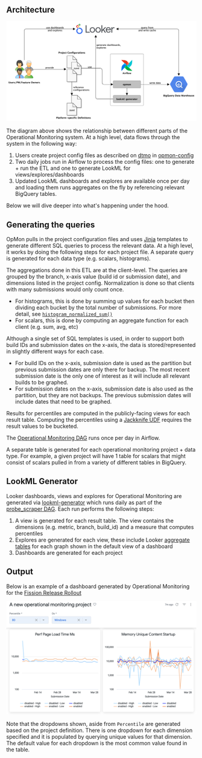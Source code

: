 ## Architecture

![](./docs/images/overview.png)

The diagram above shows the relationship between different parts of the Operational Monitoring system. At a high level, data flows through the system in the following way:

1. Users create project config files as described on [dtmo](https://docs.telemetry.mozilla.org/cookbooks/operational_monitoring.html) in [opmon-config](https://github.com/mozilla/opmon-config)
2. Two daily jobs run in Airflow to process the config files: one to generate + run the ETL and one to generate LookML for views/explores/dashboards
3. Updated LookML dashboards and explores are available once per day and loading them runs aggregates on the fly by referencing relevant BigQuery tables.

Below we will dive deeper into what's happening under the hood.

## Generating the queries

OpMon pulls in the project configuration files and uses [Jinja](https://jinja.palletsprojects.com/en/3.0.x/) templates to generate different SQL queries to process the relevant data. At a high level, it works by doing the following steps for each project file. A separate query is generated for each data type (e.g. scalars, histograms).

The aggregations done in this ETL are at the client-level. The queries are grouped by the branch, x-axis value (build id or submission date), and dimensions listed in the project config.
Normalization is done so that clients with many submissions would only count once.
* For histograms, this is done by summing up values for each bucket then dividing each bucket by the total number of submissions. For more detail, see [`histogram_normalized_sum()`](https://github.com/mozilla/bigquery-etl/blob/main/sql/mozfun/glam/histogram_normalized_sum/udf.sql)
* For scalars, this is done by computing an aggregate function for each client (e.g. sum, avg, etc)

Although a single set of SQL templates is used, in order to support both build IDs and submission dates on the x-axis, the data is stored/represented in slightly different ways for each case.
* For build IDs on the x-axis, submission date is used as the partition but previous submission dates are only there for backup. The most recent submission date is the only one of interest as it will include all relevant builds to be graphed.
* For submission dates on the x-axis, submission date is also used as the partition, but they are not backups. The previous submission dates will include dates that need to be graphed.

Results for percentiles are computed in the publicly-facing views for each result table. Computing the percentiles using a [Jackknife UDF](https://github.com/mozilla/bigquery-etl/blob/main/sql/moz-fx-data-shared-prod/udf_js/jackknife_percentile_ci/udf.sql) requires the result values to be bucketed.

The [Operational Monitoring DAG](https://workflow.telemetry.mozilla.org/tree?dag_id=operational_monitoring) runs once per day in Airflow.

A separate table is generated for each operational monitoring project + data type. For example, a given project will have 1 table for scalars that might consist of scalars pulled in from a variety of different tables in BigQuery.


## LookML Generator

Looker dashboards, views and explores for Operational Monitoring are generated via [lookml-generator](https://github.com/mozilla/lookml-generator) which runs daily as part of the [probe_scraper DAG](https://workflow.telemetry.mozilla.org/tree?dag_id=probe_scraper). Each run performs the following steps:

1) A view is generated for each result table. The view contains the dimensions (e.g. metric, branch, build_id) and a measure that computes percentiles
2) Explores are generated for each view, these include Looker [aggregate tables](https://docs.looker.com/reference/explore-params/aggregate_table) for each graph shown in the default view of a dashboard
3) Dashboards are generated for each project


## Output

Below is an example of a dashboard generated by Operational Monitoring for the [Fission Release Rollout](https://mozilla.cloud.looker.com/dashboards/operational_monitoring::fission_release_rollout?Percentile=50&Cores%20Count=2&Os=Windows)

![](./docs/images/opmon_results.png)

Note that the dropdowns shown, aside from `Percentile` are generated based on the project definition. There is one dropdown for each dimension specified and it is populated by querying unique values for that dimension. The default value for each dropdown is the most common value found in the table.
